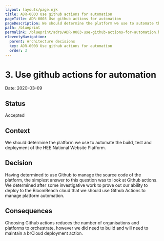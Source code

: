 ```yaml
---
layout: layouts/page.njk
title: ADR-0003 Use github actions for automation
pageTitle: ADR-0003 Use github actions for automation
pageDescription: We should determine the platform we use to automate the build, test and deployment of the HEE National Website Platform.
path: /blueprint
permalink: /blueprint/adrs/ADR-0003-use-github-actions-for-automation.html
eleventyNavigation:
  parent: Architecture decisions
  key: ADR-0003 Use github actions for automation
  order: 3
---
```


# 3. Use github actions for automation

Date: 2020-03-09

## Status

Accepted

## Context

We should determine the platform we use to automate the build, test and deployment of the HEE National Website Platform.

## Decision

Having determined to use Github to manage the source code of the platform, the simplest answer to this question was to look at Github actions. We determined after some investigative work to prove out our ability to deploy to the BloomReach cloud that we should use Github Actions to manage platform automation.

## Consequences

Choosing Github actions reduces the number of organisations and platforms to orchestrate, however we did need to build and will need to maintain a brCloud deployment action.
